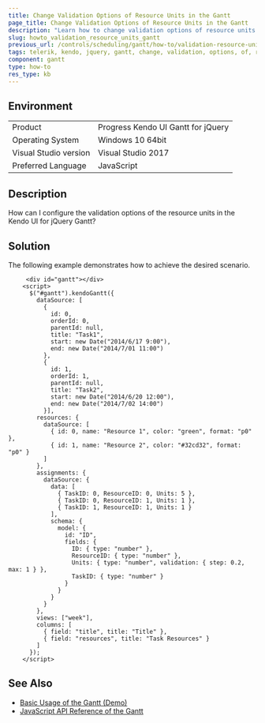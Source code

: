```yaml
---
title: Change Validation Options of Resource Units in the Gantt
page_title: Change Validation Options of Resource Units in the Gantt
description: "Learn how to change validation options of resource units in the Kendo UI for jQuery Gantt widget."
slug: howto_validation_resource_units_gantt
previous_url: /controls/scheduling/gantt/how-to/validation-resource-units
tags: telerik, kendo, jquery, gantt, change, validation, options, of, resource, units
component: gantt
type: how-to
res_type: kb
---
```


## Environment

<table>
 <tr>
  <td>Product</td>
  <td>Progress Kendo UI Gantt for jQuery</td>
 </tr>
 <tr>
  <td>Operating System</td>
  <td>Windows 10 64bit</td>
 </tr>
 <tr>
  <td>Visual Studio version</td>
  <td>Visual Studio 2017</td>
 </tr>
 <tr>
  <td>Preferred Language</td>
  <td>JavaScript</td>
 </tr>
</table>

## Description

How can I configure the validation options of the resource units in the Kendo UI for jQuery Gantt?

## Solution

The following example demonstrates how to achieve the desired scenario.

```dojo
     <div id="gantt"></div>
    <script>
      $("#gantt").kendoGantt({
        dataSource: [
          {
            id: 0,
            orderId: 0,
            parentId: null,
            title: "Task1",
            start: new Date("2014/6/17 9:00"),
            end: new Date("2014/7/01 11:00")
          },
          {
            id: 1,
            orderId: 1,
            parentId: null,
            title: "Task2",
            start: new Date("2014/6/20 12:00"),
            end: new Date("2014/7/02 14:00")
          }],
        resources: {
          dataSource: [
            { id: 0, name: "Resource 1", color: "green", format: "p0" },
            { id: 1, name: "Resource 2", color: "#32cd32", format: "p0" }
          ]
        },
        assignments: {
          dataSource: {
            data: [
              { TaskID: 0, ResourceID: 0, Units: 5 },
              { TaskID: 0, ResourceID: 1, Units: 1 },
              { TaskID: 1, ResourceID: 1, Units: 1 }
            ],
            schema: {
              model: {
                id: "ID",
                fields: {
                  ID: { type: "number" },
                  ResourceID: { type: "number" },
                  Units: { type: "number", validation: { step: 0.2, max: 1 } },
                  TaskID: { type: "number" }
                }
              }
            }
          }
        },
        views: ["week"],
        columns: [
          { field: "title", title: "Title" },
          { field: "resources", title: "Task Resources" }
        ]
      });
    </script>
```

## See Also

* [Basic Usage of the Gantt (Demo)](https://demos.telerik.com/kendo-ui/gantt/index)
* [JavaScript API Reference of the Gantt](/api/javascript/ui/gantt)
